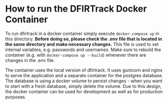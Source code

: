 # How to run the DFIRTrack Docker Container

To run dfirtrack in a docker container simply execute `docker-compose up` in this directory. **Before doing so, please check the .env file that is located in the same directory and make necessary changes.** This file is used to set internal variables, e.g. passwords and usernames. Make sure to rebuild the container (e.g. with `docker-compose up --build`) whenever there are changes in the .env file.

The container uses the local version of dfirtrack. It uses gunicorn and nginx to serve the application and a separate container for the postgres database. The database is using a docker volume to persist changes - when you want to start with a fresh database, simply delete the volume. Due to this design, the docker container can be used for development as well as for production purposes.
